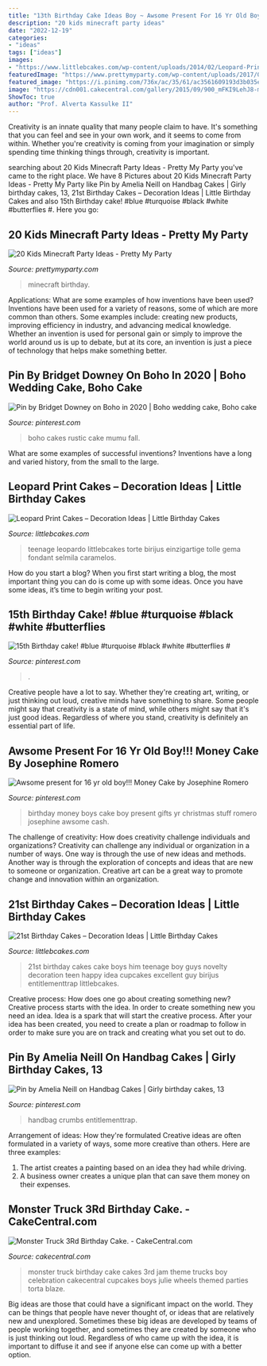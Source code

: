 ```yaml
---
title: "13th Birthday Cake Ideas Boy ~ Awsome Present For 16 Yr Old Boy!!! Money Cake By Josephine Romero"
description: "20 kids minecraft party ideas"
date: "2022-12-19"
categories:
- "ideas"
tags: ["ideas"]
images:
- "https://www.littlebcakes.com/wp-content/uploads/2014/02/Leopard-Print-Cake-Ideas.jpg"
featuredImage: "https://www.prettymyparty.com/wp-content/uploads/2017/06/minecraft-tnt-birthday-cake.jpg"
featured_image: "https://i.pinimg.com/736x/ac/35/61/ac3561609193d3b035e3c6ef1fe23cfd--th-birthday-cakes-birthday-cakes-for-girls.jpg"
image: "https://cdn001.cakecentral.com/gallery/2015/09/900_mFKI9LehJ8-monster-truck-3rd-birthday-cake.jpg"
ShowToc: true
author: "Prof. Alverta Kassulke II"
---
```



Creativity is an innate quality that many people claim to have. It's something that you can feel and see in your own work, and it seems to come from within. Whether you're creativity is coming from your imagination or simply spending time thinking things through, creativity is important.

	

		
searching about 20 Kids Minecraft Party Ideas - Pretty My Party you've came to the right place. We have 8 Pictures about 20 Kids Minecraft Party Ideas - Pretty My Party like Pin by Amelia Neill on Handbag Cakes | Girly birthday cakes, 13, 21st Birthday Cakes – Decoration Ideas | Little Birthday Cakes and also 15th Birthday cake! #blue #turquoise #black #white #butterflies #. Here you go:
		
    
## 20 Kids Minecraft Party Ideas - Pretty My Party

<img loading=lazy src="https://www.prettymyparty.com/wp-content/uploads/2017/06/minecraft-tnt-birthday-cake.jpg" onerror="this.onerror=null;this.src='https://tse1.mm.bing.net/th?id=OIP.Nf86K4GDwO6erSl9Yl5JygHaJ3&amp;pid=15.1';" alt="20 Kids Minecraft Party Ideas - Pretty My Party">

_Source: prettymyparty.com_

>minecraft birthday. 

	

Applications: What are some examples of how inventions have been used?
Inventions have been used for a variety of reasons, some of which are more common than others. Some examples include: creating new products, improving efficiency in industry, and advancing medical knowledge. Whether an invention is used for personal gain or simply to improve the world around us is up to debate, but at its core, an invention is just a piece of technology that helps make something better.

    
## Pin By Bridget Downey On Boho In 2020 | Boho Wedding Cake, Boho Cake

<img loading=lazy src="https://i.pinimg.com/736x/ea/f0/37/eaf037addbe8577d716643b64f894171.jpg" onerror="this.onerror=null;this.src='https://tse1.mm.bing.net/th?id=OIP.sUkKZJUS_fajVJzMSPCHfwHaIH&amp;pid=15.1';" alt="Pin by Bridget Downey on Boho in 2020 | Boho wedding cake, Boho cake">

_Source: pinterest.com_

>boho cakes rustic cake mumu fall. 

	

What are some examples of successful inventions?
Inventions have a long and varied history, from the small to the large.

    
## Leopard Print Cakes – Decoration Ideas | Little Birthday Cakes

<img loading=lazy src="https://www.littlebcakes.com/wp-content/uploads/2014/02/Leopard-Print-Cake-Ideas.jpg" onerror="this.onerror=null;this.src='https://tse3.mm.bing.net/th?id=OIP.g_2jRshugm6qVp9RAZptXAHaJ4&amp;pid=15.1';" alt="Leopard Print Cakes – Decoration Ideas | Little Birthday Cakes">

_Source: littlebcakes.com_

>teenage leopardo littlebcakes torte birijus einzigartige tolle gema fondant selmila caramelos. 

	

How do you start a blog?
When you first start writing a blog, the most important thing you can do is come up with some ideas. Once you have some ideas, it’s time to begin writing your post.

    
## 15th Birthday Cake! #blue #turquoise #black #white #butterflies #

<img loading=lazy src="https://i.pinimg.com/736x/b2/24/09/b224091d85f12d0938cd4a8d5941ec0e.jpg" onerror="this.onerror=null;this.src='https://tse2.mm.bing.net/th?id=OIP.5U9sc_ks50m-x7FQ3GoywwHaJ3&amp;pid=15.1';" alt="15th Birthday cake! #blue #turquoise #black #white #butterflies #">

_Source: pinterest.com_

>. 

	

Creative people have a lot to say. Whether they're creating art, writing, or just thinking out loud, creative minds have something to share. Some people might say that creativity is a state of mind, while others might say that it's just good ideas. Regardless of where you stand, creativity is definitely an essential part of life.

    
## Awsome Present For 16 Yr Old Boy!!! Money Cake By Josephine Romero

<img loading=lazy src="https://i.pinimg.com/736x/ba/a4/d1/baa4d1c46d69af70a588f39d477c5fb4--money-cake-old-boys.jpg" onerror="this.onerror=null;this.src='https://tse4.mm.bing.net/th?id=OIP.E35_6-0CgnmwVQzcOzgKdADhEs&amp;pid=15.1';" alt="Awsome present for 16 yr old boy!!! Money Cake by Josephine Romero">

_Source: pinterest.com_

>birthday money boys cake boy present gifts yr christmas stuff romero josephine awsome cash. 

	

The challenge of creativity: How does creativity challenge individuals and organizations?
Creativity can challenge any individual or organization in a number of ways. One way is through the use of new ideas and methods. Another way is through the exploration of concepts and ideas that are new to someone or organization. Creative art can be a great way to promote change and innovation within an organization.

    
## 21st Birthday Cakes – Decoration Ideas | Little Birthday Cakes

<img loading=lazy src="http://www.littlebcakes.com/wp-content/uploads/2014/02/21st-Birthday-Cake.jpg" onerror="this.onerror=null;this.src='https://tse1.mm.bing.net/th?id=OIP.IIe9sO-NtsF3ANnAzBiuNAHaJ4&amp;pid=15.1';" alt="21st Birthday Cakes – Decoration Ideas | Little Birthday Cakes">

_Source: littlebcakes.com_

>21st birthday cakes cake boys him teenage boy guys novelty decoration teen happy idea cupcakes excellent guy birijus entitlementtrap littlebcakes. 

	

Creative process: How does one go about creating something new?
Creative process starts with the idea. In order to create something new you need an idea. Idea is a spark that will start the creative process. After your idea has been created, you need to create a plan or roadmap to follow in order to make sure you are on track and creating what you set out to do.

    
## Pin By Amelia Neill On Handbag Cakes | Girly Birthday Cakes, 13

<img loading=lazy src="https://i.pinimg.com/736x/ac/35/61/ac3561609193d3b035e3c6ef1fe23cfd--th-birthday-cakes-birthday-cakes-for-girls.jpg" onerror="this.onerror=null;this.src='https://tse1.mm.bing.net/th?id=OIP.utrXl9t-fDwKWTVDY_XhHQHaJ4&amp;pid=15.1';" alt="Pin by Amelia Neill on Handbag Cakes | Girly birthday cakes, 13">

_Source: pinterest.com_

>handbag crumbs entitlementtrap. 

	

Arrangement of ideas: How they're formulated
Creative ideas are often formulated in a variety of ways, some more creative than others. Here are three examples:
1. The artist creates a painting based on an idea they had while driving.
2. A business owner creates a unique plan that can save them money on their expenses.

    
## Monster Truck 3Rd Birthday Cake. - CakeCentral.com

<img loading=lazy src="https://cdn001.cakecentral.com/gallery/2015/09/900_mFKI9LehJ8-monster-truck-3rd-birthday-cake.jpg" onerror="this.onerror=null;this.src='https://tse3.mm.bing.net/th?id=OIP.4Pk-uARr4rBvSJm45KJ9zQHaK5&amp;pid=15.1';" alt="Monster Truck 3Rd Birthday Cake. - CakeCentral.com">

_Source: cakecentral.com_

>monster truck birthday cake cakes 3rd jam theme trucks boy celebration cakecentral cupcakes boys julie wheels themed parties torta blaze. 

	

Big ideas are those that could have a significant impact on the world. They can be things that people have never thought of, or ideas that are relatively new and unexplored. Sometimes these big ideas are developed by teams of people working together, and sometimes they are created by someone who is just thinking out loud. Regardless of who came up with the idea, it is important to diffuse it and see if anyone else can come up with a better option.

